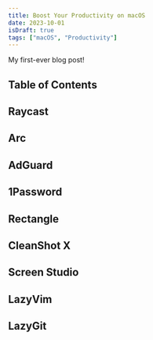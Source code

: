 ```yaml
---
title: Boost Your Productivity on macOS
date: 2023-10-01
isDraft: true
tags: ["macOS", "Productivity"]
---
```


My first-ever blog post!

## Table of Contents

## Raycast

## Arc

## AdGuard

## 1Password

## Rectangle

## CleanShot X

## Screen Studio

## LazyVim

## LazyGit
